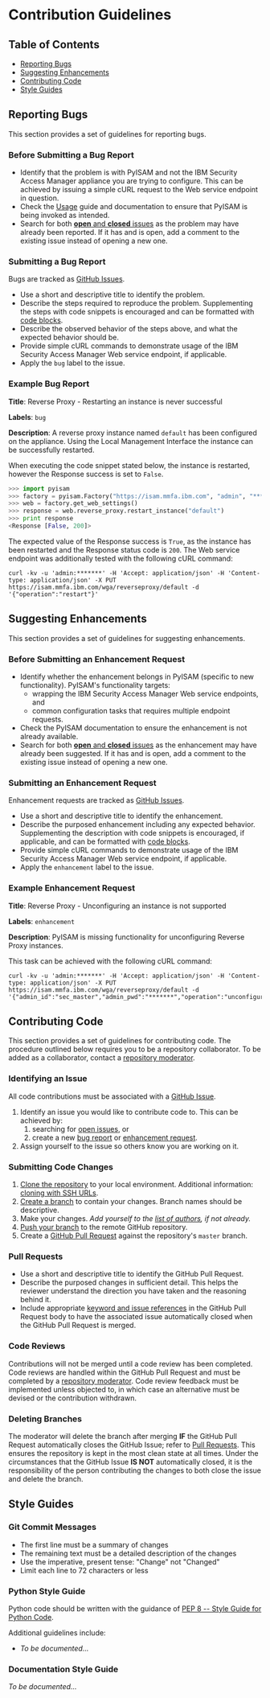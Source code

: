 # Contribution Guidelines

## Table of Contents

- [Reporting Bugs](#reporting-bugs)
- [Suggesting Enhancements](#suggesting-enhancements)
- [Contributing Code](#contributing-code)
- [Style Guides](#style-guides)

## Reporting Bugs

This section provides a set of guidelines for reporting bugs.

### Before Submitting a Bug Report

- Identify that the problem is with PyISAM and not the IBM Security Access Manager appliance you are trying to configure. This can be achieved by issuing a simple cURL request to the Web service endpoint in question.
- Check the [Usage](README.md#usage) guide and documentation to ensure that PyISAM is being invoked as intended.
- Search for both [**open** and **closed** issues](https://github.ibm.com/benmarti/pyisam/issues?utf8=%E2%9C%93&q=is%3Aissue) as the problem may have already been reported. If it has and is open, add a comment to the existing issue instead of opening a new one.

### Submitting a Bug Report

Bugs are tracked as [GitHub Issues](https://guides.github.com/features/issues).

- Use a short and descriptive title to identify the problem.
- Describe the steps required to reproduce the problem. Supplementing the steps with code snippets is encouraged and can be formatted with [code blocks](https://help.github.com/articles/creating-and-highlighting-code-blocks).
- Describe the observed behavior of the steps above, and what the expected behavior should be.
- Provide simple cURL commands to demonstrate usage of the IBM Security Access Manager Web service endpoint, if applicable.
- Apply the `bug` label to the issue.

### Example Bug Report

**Title**: Reverse Proxy - Restarting an instance is never successful

**Labels**: `bug`

**Description**: A reverse proxy instance named `default` has been configured on the appliance. Using the Local Management Interface the instance can be successfully restarted.

When executing the code snippet stated below, the instance is restarted, however the Response success is set to `False`.
```python
>>> import pyisam
>>> factory = pyisam.Factory("https://isam.mmfa.ibm.com", "admin", "*******")
>>> web = factory.get_web_settings()
>>> response = web.reverse_proxy.restart_instance("default")
>>> print response
<Response [False, 200]>
```
The expected value of the Response success is `True`, as the instance has been restarted and the Response status code is `200`. The Web service endpoint was additionally tested with the following cURL command:
```shell
curl -kv -u 'admin:*******' -H 'Accept: application/json' -H 'Content-type: application/json' -X PUT https://isam.mmfa.ibm.com/wga/reverseproxy/default -d '{"operation":"restart"}'
```

## Suggesting Enhancements

This section provides a set of guidelines for suggesting enhancements.

### Before Submitting an Enhancement Request

- Identify whether the enhancement belongs in PyISAM (specific to new functionality). PyISAM's functionality targets:
    - wrapping the IBM Security Access Manager Web service endpoints, and
    - common configuration tasks that requires multiple endpoint requests.
- Check the PyISAM documentation to ensure the enhancement is not already available.
- Search for both [**open** and **closed** issues](https://github.ibm.com/benmarti/pyisam/issues?utf8=%E2%9C%93&q=is%3Aissue) as the enhancement may have already been suggested. If it has and is open, add a comment to the existing issue instead of opening a new one.

### Submitting an Enhancement Request

Enhancement requests are tracked as [GitHub Issues](https://guides.github.com/features/issues).

- Use a short and descriptive title to identify the enhancement.
- Describe the purposed enhancement including any expected behavior. Supplementing the description with code snippets is encouraged, if applicable, and can be formatted with [code blocks](https://help.github.com/articles/creating-and-highlighting-code-blocks).
- Provide simple cURL commands to demonstrate usage of the IBM Security Access Manager Web service endpoint, if applicable.
- Apply the `enhancement` label to the issue.

### Example Enhancement Request

**Title**: Reverse Proxy - Unconfiguring an instance is not supported

**Labels**: `enhancement`

**Description**: PyISAM is missing functionality for unconfiguring Reverse Proxy instances.

This task can be achieved with the following cURL command:
```shell
curl -kv -u 'admin:*******' -H 'Accept: application/json' -H 'Content-type: application/json' -X PUT https://isam.mmfa.ibm.com/wga/reverseproxy/default -d '{"admin_id":"sec_master","admin_pwd":"*******","operation":"unconfigure"}'
```

## Contributing Code

This section provides a set of guidelines for contributing code. The procedure outlined below requires you to be a repository collaborator. To be added as a collaborator, contact a [repository moderator](AUTHORS.md).

### Identifying an Issue

All code contributions must be associated with a [GitHub Issue](https://guides.github.com/features/issues).

1. Identify an issue you would like to contribute code to. This can be achieved by:
    1. searching for [open issues](https://github.ibm.com/benmarti/pyisam/issues), or
    2. create a new [bug report](#reporting-bugs) or [enhancement request](#suggesting-enhancements).
2. Assign yourself to the issue so others know you are working on it.

### Submitting Code Changes

1. [Clone the repository](https://help.github.com/articles/cloning-a-repository) to your local environment. Additional information: [cloning with SSH URLs](https://help.github.com/articles/which-remote-url-should-i-use/#cloning-with-ssh-urls).
2. [Create a branch](https://guides.github.com/introduction/flow) to contain your changes. Branch names should be descriptive.
3. Make your changes. *Add yourself to the [list of authors](AUTHORS.md), if not already.*
4. [Push your branch](https://help.github.com/articles/pushing-to-a-remote) to the remote GitHub repository.
5. Create a [GitHub Pull Request](https://help.github.com/articles/creating-a-pull-request) against the repository's `master` branch.

### Pull Requests

- Use a short and descriptive title to identify the GitHub Pull Request.
- Describe the purposed changes in sufficient detail. This helps the reviewer understand the direction you have taken and the reasoning behind it.
- Include appropriate [keyword and issue references](https://help.github.com/articles/closing-issues-via-commit-messages) in the GitHub Pull Request body to have the associated issue automatically closed when the GitHub Pull Request is merged.

### Code Reviews

Contributions will not be merged until a code review has been completed. Code reviews are handled within the GitHub Pull Request and must be completed by a [repository moderator](AUTHORS.md). Code review feedback must be implemented unless objected to, in which case an alternative must be devised or the contribution withdrawn.

### Deleting Branches

The moderator will delete the branch after merging **IF** the GitHub Pull Request automatically closes the GitHub Issue; refer to [Pull Requests](#pull-requests). This ensures the repository is kept in the most clean state at all times. Under the circumstances that the GitHub Issue **IS NOT** automatically closed, it is the responsibility of the person contributing the changes to both close the issue and delete the branch.

## Style Guides

### Git Commit Messages

- The first line must be a summary of changes
- The remaining text must be a detailed description of the changes
- Use the imperative, present tense: "Change" not "Changed"
- Limit each line to 72 characters or less

### Python Style Guide

Python code should be written with the guidance of [PEP 8 -- Style Guide for Python Code](https://www.python.org/dev/peps/pep-0008).

Additional guidelines include:
- *To be documented...*

### Documentation Style Guide

*To be documented...*
